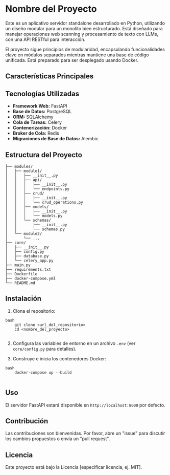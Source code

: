 # Nombre del Proyecto

Este es un aplicativo servidor standalone desarrollado en Python, utilizando un diseño modular para un monolito bien estructurado. Está diseñado para manejar operaciones web scanning y procesamiento de texto con LLMs, con una API RESTful para interacción.

El proyecto sigue principios de modularidad, encapsulando funcionalidades clave en módulos separados mientras mantiene una base de código unificada. Está preparado para ser desplegado usando Docker.

## Características Principales

## Tecnologías Utilizadas

*   **Framework Web:** FastAPI
*   **Base de Datos:** PostgreSQL
*   **ORM:** SQLAlchemy
*   **Cola de Tareas:** Celery
*   **Contenerización:** Docker
*   **Broker de Cola:** Redis
*   **Migraciones de Base de Datos:** Alembic

## Estructura del Proyecto

```
├── modules/
│   ├── module1/
│   │   ├── __init__.py
│   │   ├── api/
│   │   │   ├── __init__.py
│   │   │   └── endpoints.py
│   │   ├── crud/
│   │   │   ├── __init__.py
│   │   │   └── crud_operations.py
│   │   ├── models/
│   │   │   ├── __init__.py
│   │   │   └── models.py
│   │   └── schemas/
│   │       ├── __init__.py
│   │       └── schemas.py
│   └── module2/
│       └── ...
├── core/
│   ├── __init__.py
│   ├── config.py
│   ├── database.py
│   └── celery_app.py
├── main.py
├── requirements.txt
├── Dockerfile
├── docker-compose.yml
└── README.md
```
## Instalación

1.  Clona el repositorio:
```
bash
    git clone <url_del_repositorio>
    cd <nombre_del_proyecto>
    
```
2.  Configura las variables de entorno en un archivo `.env` (ver `core/config.py` para detalles).

3.  Construye e inicia los contenedores Docker:
```
bash
    docker-compose up --build
    
```
## Uso

El servidor FastAPI estará disponible en `http://localhost:8000` por defecto.

## Contribución

Las contribuciones son bienvenidas. Por favor, abre un "issue" para discutir los cambios propuestos o envía un "pull request".

## Licencia

Este proyecto está bajo la Licencia [especificar licencia, ej. MIT].